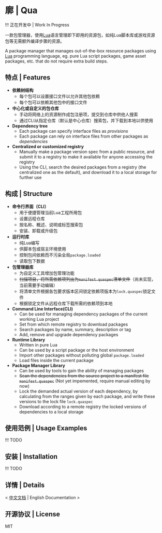 # 廓 | Qua #

!!! 正在开发中 | Work In Progress

一款包管理器，使用[Lua](www.lua.org)语言管理即下即用的资源包，如纯Lua脚本库或游戏资源包等无需额外编译步骤的资源。

A package manager that manages out-of-the-box resource packages using [Lua](www.lua.org) programming language, eg. pure Lua script packages, game asset packages, etc. that do not require extra build steps.

## 特点 | Features ##

- __依赖树结构__
    - 每个包可以设置接口文件以允许其他包依赖
    - 每个包可以依赖其他包中的接口文件
- __中心化或自定义的包仓库__
    - 手动将网络上的资源制作成包注册项，提交到仓库中供他人搜索
    - 通过CLI从指定仓库（默认是中心仓库）搜索包，并下载到本地以供使用
- __Dependency tree__
    - Each package can specify interface files as *provisions*
    - Each package can rely on interface files from other packages as *dependencies*
- __Centralized or customized registry__
    - Manually make a package version spec from a public resource, and submit it to a registry to make it available for anyone accessing the registry
    - Using the CLI, search the desired packages from a registry (the centralized one as the default), and download it to a local storage for further use

## 构成 | Structure ##

- __命令行界面（CLI）__
    - 用于便捷管理当前Lua工程所用包
    - 设置远程仓库
    - 按名称、概述、说明或标签搜索包
    - 安装、卸载或升级包
- __运行时库__
    - 纯Lua编写
    - 供脚本包或宿主环境使用
    - 控制包间依赖而不污染全局`package.loaded`
    - 读取包下数据
- __包管理器库__
    - 为自定义工具增加包管理功能
    - ~~扫描项目，将所需依赖项列出为`manifest.quaspec`清单文件~~（尚未实现，当前需要手动编辑）
    - 将清单文件根据各包要求版本区间锁定依赖项版本为`lock.quaspec`锁定文件
    - 根据锁定文件从远程仓库下载所需的依赖项到本地
- __Command Line Interface(CLI)__
    - Can be used for managing dependency packages of the current working Lua project
    - Set from which remote registry to download packages
    - Search packages by name, summary, description or tag
    - Add, remove and upgrade dependency packages
- __Runtime Library__
    - Written in pure Lua
    - Can be used by a script package or the host environment
    - Import other packages without polluting global `package.loaded`
    - Load files inside the current package
- __Package Manager Library__
    - Can be used by tools to gain the ability of managing packages
    - ~~Scan the dependencies from the source project to a manifest file `manifest.quaspec`~~ (Not yet impemented, require manual editing by now)
    - Lock the demanded actual version of each dependency, by calculating from the ranges given by each package, and write these versions to the lock file `lock.quaspec`
    - Download according to a remote registry the locked versions of dependencies to a local storage

## 使用范例 | Usage Examples ##

!!! TODO

## 安装 | Installation ##

!!! TODO

## 详情 | Details ##

< [中文文档](readme-zh.md) | English Documentation >

## 开源协议 | License ##

MIT
